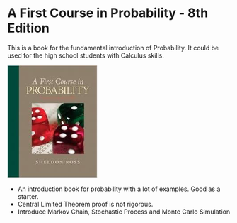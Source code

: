 # A First Course in Probability - 8th Edition

This is a book for the fundamental introduction of Probability. It could be used for the high school students with Calculus skills.

![](../.gitbook/assets/image.png)

* An introduction book for probability with a lot of examples. Good as a starter.
* Central Limited Theorem proof is not rigorous.
* Introduce Markov Chain, Stochastic Process and Monte Carlo Simulation  &#x20;
